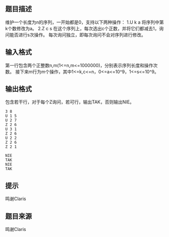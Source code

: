 


## 题目描述
维护一个长度为n的序列，一开始都是0，支持以下两种操作：
1.U k a 将序列中第k个数修改为a。
2.Z c s 在这个序列上，每次选出c个正数，并将它们都减去1，询问能否进行s次操作。
每次询问独立，即每次询问不会对序列进行修改。
## 输入格式
第一行包含两个正整数n,m(1<=n,m<=1000000)，分别表示序列长度和操作次数。
接下来m行为m个操作，其中1<=k,c<=n，0<=a<=10^9，1<=s<=10^9。
## 输出格式
包含若干行，对于每个Z询问，若可行，输出TAK，否则输出NIE。

```input1
3 8
U 1 5
U 2 7
Z 2 6
U 3 1
Z 2 6
U 2 2
Z 2 6
Z 2 1

```
```output1
NIE
TAK
NIE
TAK
```

## 提示
鸣谢Claris
## 题目来源
鸣谢Claris


